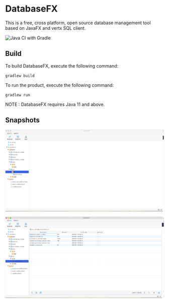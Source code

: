 # DatabaseFX

This is a free, cross platform, open source database management tool based on JavaFX and vertx SQL client.

![Java CI with Gradle](https://github.com/databasefx/databasefx/workflows/Java%20CI%20with%20Gradle/badge.svg)

## Build
To build DatabaseFX, execute the following command:
```
gradlew build
```
To run the product, execute the following command:
```
gradlew run
```
NOTE : DatabaseFX requires Java 11 and above.

## Snapshots

![Travis CI](./SNAPSHOTS/a.png)

![Travis CI](./SNAPSHOTS/b.png)



